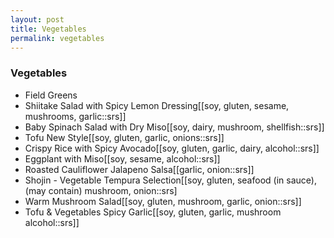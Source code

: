 ```yaml
---
layout: post
title: Vegetables
permalink: vegetables
---
```


### Vegetables

- Field Greens
- Shiitake Salad with Spicy Lemon Dressing[[soy, gluten, sesame, mushrooms, garlic::srs]]
- Baby Spinach Salad with Dry Miso[[soy, dairy, mushroom, shellfish::srs]]
- Tofu New Style[[soy, gluten, garlic, onions::srs]]
- Crispy Rice with Spicy Avocado[[soy, gluten, garlic, dairy, alcohol::srs]]
- Eggplant with Miso[[soy, sesame, alcohol::srs]]
- Roasted Cauliflower Jalapeno Salsa[[garlic, onion::srs]]
- Shojin - Vegetable Tempura Selection[[soy, gluten, seafood (in sauce), (may contain) mushroom, onion::srs]
- Warm Mushroom Salad[[soy, gluten, mushroom, garlic, onion::srs]]
- Tofu & Vegetables Spicy Garlic[[soy, gluten, garlic, mushroom alcohol::srs]]